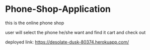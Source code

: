 
# Phone-Shop-Application
 this is the online phone shop 
 
 user will select the phone he/she want and find it cart and check out
 
 deployed link:
 https://desolate-dusk-80374.herokuapp.com/
 
